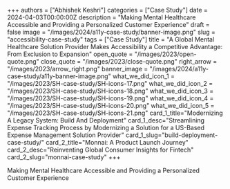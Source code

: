 +++
authors = ["Abhishek Keshri"]
categories = ["Case Study"]
date = 2024-04-03T00:00:00Z
description = "Making Mental Healthcare Accessible and Providing a Personalized Customer Experience"
draft = false
image = "/images/2024/a11y-case-study/banner-image.png"
slug = "accessibility-case-study"
tags = ["Case Study"]
title = "A Global Mental Healthcare Solution Provider Makes Accessibility a Competitive Advantage: From Exclusion to Expansion"
open_quote = "/images/2023/open-quote.png"
close_quote = "/images/2023/close-quote.png"
right_arrow = "/images/2023/arrow_right.png"
banner_image = "/images/2024/a11y-case-study/a11y-banner-image.png"
what_we_did_icon_1 = "/images/2023/SH-case-study/SH-icons-17.png"
what_we_did_icon_2 = "/images/2023/SH-case-study/SH-icons-18.png"
what_we_did_icon_3 = "/images/2023/SH-case-study/SH-icons-19.png"
what_we_did_icon_4 = "/images/2023/SH-case-study/SH-icons-20.png"
what_we_did_icon_5 = "/images/2023/SH-case-study/SH-icons-21.png"
card_1_title="Modernizing A Legacy System: Build And Deployment"
card_1_desc="Streamlining Expense Tracking Process by Modernizing a Solution for a US-Based Expense Management Solution Provider"
card_1_slug="build-deployment-case-study/"
card_2_title="Monnai: A Product Launch Journey"
card_2_desc="Reinventing Global Consumer Insights for Fintech"
card_2_slug="monnai-case-study"
+++

Making Mental Healthcare Accessible and Providing a Personalized Customer Experience
